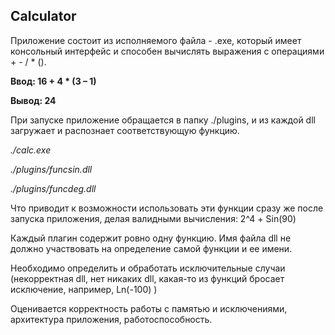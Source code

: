 ## Calculator

Приложение состоит из исполняемого файла - .exe, который имеет консольный интерфейс и способен
вычислять выражения с операциями + - / * ().

**Ввод: 16 + 4 * (3 – 1)**

**Вывод: 24**

При запуске приложение обращается в папку ./plugins, и из каждой dll загружает и распознает
соответствующую функцию.

*./calc.exe*

*./plugins/funcsin.dll*

*./plugins/funcdeg.dll*

Что приводит к возможности использовать эти функции сразу же после запуска приложения, делая
валидными вычисления:
2^4 + Sin(90)

Каждый плагин содержит ровно одну функцию. Имя файла dll не должно участвовать на определение самой
функции и ее имени.

Необходимо определить и обработать исключительные случаи (некорректная dll, нет никаких dll,
какая-то из функций бросает исключение, например, Ln(-100) )

Оценивается корректность работы с памятью и исключениями, архитектура приложения, работоспособность.